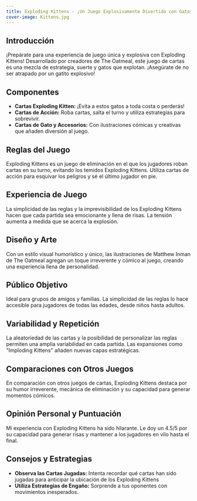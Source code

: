 ```yaml
---
title: Exploding Kittens - ¡Un Juego Explosivamente Divertido con Gatos!
cover-image: Kittens.jpg
---
```


## Introducción ##


¡Prepárate para una experiencia de juego única y explosiva con Exploding Kittens! Desarrollado por creadores de The Oatmeal, este juego de cartas es una mezcla de estrategia, suerte y gatos que explotan. ¡Asegúrate de no ser atrapado por un gatito explosivo!

## Componentes ##


- <b>Cartas Exploding Kitten:</b> ¡Evita a estos gatos a toda costa o perderás!
- <b>Cartas de Acción:</b> Roba cartas, salta el turno y utiliza estrategias para sobrevivir.
- <b>Cartas de Gato y Accesorios:</b> Con ilustraciones cómicas y creativas que añaden diversión al juego.

## Reglas del Juego ##


Exploding Kittens es un juego de eliminación en el que los jugadores roban cartas en su turno, evitando los temidos Exploding Kittens. Utiliza cartas de acción para esquivar los peligros y sé el último jugador en pie.

## Experiencia de Juego ##


La simplicidad de las reglas y la imprevisibilidad de los Exploding Kittens hacen que cada partida sea emocionante y llena de risas. La tensión aumenta a medida que se acerca la explosión.

## Diseño y Arte ##


Con un estilo visual humorístico y único, las ilustraciones de Matthew Inman de The Oatmeal agregan un toque irreverente y cómico al juego, creando una experiencia llena de personalidad.

## Público Objetivo ##


Ideal para grupos de amigos y familias. La simplicidad de las reglas lo hace accesible para jugadores de todas las edades, desde niños hasta adultos.

## Variabilidad y Repetición ##


La aleatoriedad de las cartas y la posibilidad de personalizar las reglas permiten una amplia variabilidad en cada partida. Las expansiones como "Imploding Kittens" añaden nuevas capas estratégicas.

## Comparaciones con Otros Juegos ##


En comparación con otros juegos de cartas, Exploding Kittens destaca por su humor irreverente, mecánica de eliminación y su capacidad para generar momentos cómicos.

## Opinión Personal y Puntuación ##


Mi experiencia con Exploding Kittens ha sido hilarante. Le doy un 4.5/5 por su capacidad para generar risas y mantener a los jugadores en vilo hasta el final.

## Consejos y Estrategias ##


- <b>Observa las Cartas Jugadas:</b> Intenta recordar qué cartas han sido jugadas para anticipar la ubicación de los Exploding Kittens
- <b>Utiliza Estrategias de Engaño:</b> Sorprende a tus oponentes con movimientos inesperados.